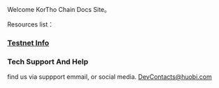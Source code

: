 Welcome KorTho Chain Docs Site。

Resources list：

### [Testnet Info](en-us/testnet.md)

### Tech Support And Help

find us via suppport emmail, or social media.
<DevContacts@huobi.com>